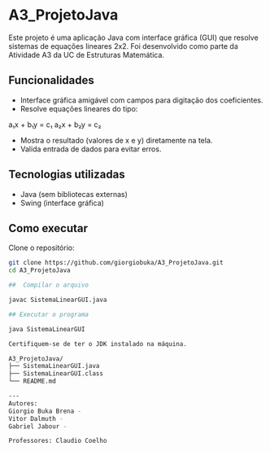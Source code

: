 # A3_ProjetoJava

Este projeto é uma aplicação Java com interface gráfica (GUI) que resolve sistemas de equações lineares 2x2. Foi desenvolvido como parte da Atividade A3 da UC de Estruturas Matemática.

##  Funcionalidades

- Interface gráfica amigável com campos para digitação dos coeficientes.
- Resolve equações lineares do tipo:

a₁x + b₁y = c₁
a₂x + b₂y = c₂

- Mostra o resultado (valores de x e y) diretamente na tela.
- Valida entrada de dados para evitar erros.

##  Tecnologias utilizadas

- Java (sem bibliotecas externas)
- Swing (interface gráfica)

##  Como executar

Clone o repositório:
 ```bash
 git clone https://github.com/giorgiobuka/A3_ProjetoJava.git
 cd A3_ProjetoJava

##  Compilar o arquivo

javac SistemaLinearGUI.java

## Executar o programa

java SistemaLinearGUI

Certifiquem-se de ter o JDK instalado na máquina.

A3_ProjetoJava/
├── SistemaLinearGUI.java
├── SistemaLinearGUI.class
└── README.md

---
 Autores: 
Giorgio Buka Brena - 
Vitor Dalmuth - 
Gabriel Jabour - 

Professores: Claudio Coelho 
